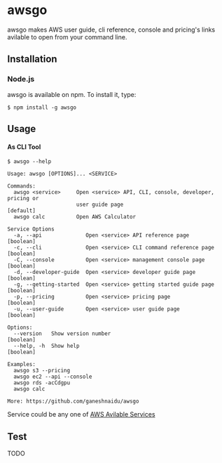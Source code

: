 # awsgo
awsgo makes AWS user guide, cli reference, console and pricing's links avilable to open from your command line.

## Installation

### Node.js
awsgo is available on npm. To install it, type:

``` $ npm install -g awsgo ```

## Usage

#### As CLI Tool
```
$ awsgo --help

Usage: awsgo [OPTIONS]... <SERVICE>

Commands:
  awsgo <service>     Open <service> API, CLI, console, developer, pricing or
                      user guide page                                  [default]
  awsgo calc          Open AWS Calculator

Service Options
  -a, --api              Open <service> API reference page             [boolean]
  -c, --cli              Open <service> CLI command reference page     [boolean]
  -C, --console          Open <service> management console page        [boolean]
  -d, --developer-guide  Open <service> developer guide page           [boolean]
  -g, --getting-started  Open <service> getting started guide page     [boolean]
  -p, --pricing          Open <service> pricing page                   [boolean]
  -u, --user-guide       Open <service> user guide page                [boolean]

Options:
  --version   Show version number                                      [boolean]
  --help, -h  Show help                                                [boolean]

Examples:
  awsgo s3 --pricing
  awsgo ec2 --api --console
  awsgo rds -acCdgpu
  awsgo calc

More: https://github.com/ganeshnaidu/awsgo

```  
Service could be any one of [AWS Avilable Services](https://docs.aws.amazon.com/cli/latest/reference/index.html)

## Test

TODO
